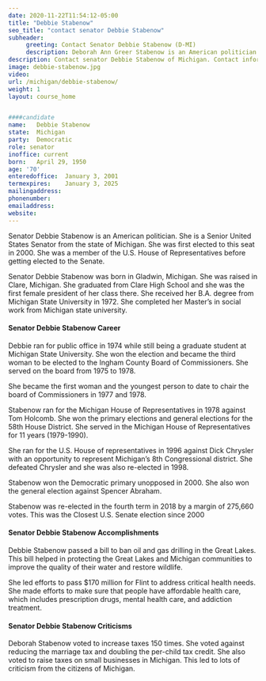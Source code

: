 ```yaml
---
date: 2020-11-22T11:54:12-05:00
title: "Debbie Stabenow"
seo_title: "contact senator Debbie Stabenow"
subheader:
     greeting: Contact Senator Debbie Stabenow (D-MI)
     description: Deborah Ann Greer Stabenow is an American politician serving as the senior United States Senator from Michigan, a seat she was first elected to in 2000. A member of the Democratic Party, she became the state's first female U.S. Senator after defeating Republican incumbent Spencer Abraham.
description: Contact senator Debbie Stabenow of Michigan. Contact information for Debbie Stabenow includes email address, phone number, and mailing address.
image: debbie-stabenow.jpg
video: 
url: /michigan/debbie-stabenow/
weight: 1
layout: course_home


####candidate
name:	Debbie Stabenow
state:	Michigan
party:	Democratic
role: senator
inoffice: current
born:	April 29, 1950 
age: '70'
enteredoffice:	January 3, 2001
termexpires:	January 3, 2025
mailingaddress:
phonenumber:	
emailaddress:	
website:	
---
```

Senator Debbie Stabenow is an American politician. She is a Senior United States Senator from the state of Michigan. She was first elected to this seat in 2000. She was a member of the U.S. House of Representatives before getting elected to the Senate.

Senator Debbie Stabenow was born in Gladwin, Michigan. She was raised in Clare, Michigan. She graduated from Clare High School and she was the first female president of her class there. She received her B.A. degree from Michigan State University in 1972. She completed her Master’s in social work from Michigan state university.

#### Senator Debbie Stabenow Career

Debbie ran for public office in 1974 while still being a graduate student at Michigan State University. She won the election and became the third woman to be elected to the Ingham County Board of Commissioners. She served on the board from 1975 to 1978.

She became the first woman and the youngest person to date to chair the board of Commissioners in 1977 and 1978.

Stabenow ran for the Michigan House of Representatives in 1978 against Tom Holcomb. She won the primary elections and general elections for the 58th House District. She served in the Michigan House of Representatives for 11 years (1979-1990).

She ran for the U.S. House of representatives in 1996 against Dick Chrysler with an opportunity to represent Michigan’s 8th Congressional district. She defeated Chrysler and she was also re-elected in 1998.

Stabenow won the Democratic primary unopposed in 2000. She also won the general election against Spencer Abraham.

Stabenow was re-elected in the fourth term in 2018 by a margin of 275,660 votes. This was the Closest U.S. Senate election since 2000

#### Senator Debbie Stabenow Accomplishments

Debbie Stabenow passed a bill to ban oil and gas drilling in the Great Lakes. This bill helped in protecting the Great Lakes and Michigan communities to improve the quality of their water and restore wildlife.

She led efforts to pass $170 million for Flint to address critical health needs. She made efforts to make sure that people have affordable health care, which includes prescription drugs, mental health care, and addiction treatment.

#### Senator Debbie Stabenow Criticisms

Deborah Stabenow voted to increase taxes 150 times. She voted against reducing the marriage tax and doubling the per-child tax credit. She also voted to raise taxes on small businesses in Michigan. This led to lots of criticism from the citizens of Michigan.
